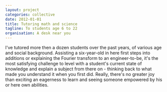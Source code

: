 ```yaml
---
layout: project
categories: collective
date: 2012-01-01
title: Tutoring math and science
tagline: To students age 6 to 22
organisation: A desk near you
---
```

I've tutored more then a dozen students over the past years, of various age and social background. Assisting a six-year-old in here first steps into additions or explaining the Fourier transform to an engineer-to-be, it's the most satisfying challenge to level with a student's current state of knowledge and explain a subject from there on - thinking back to what made you understand it when you first did. Really, there's no greater joy than exciting an eagerness to learn and seeing someone empowered by his or here own abilities.